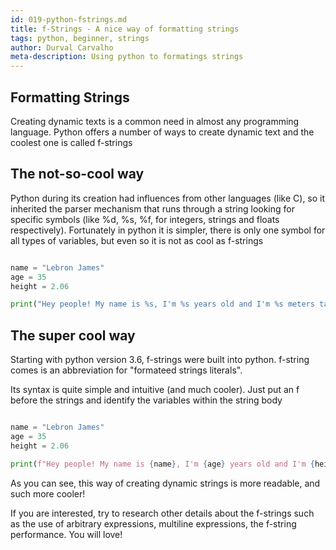 ```yaml
---
id: 019-python-fstrings.md
title: f-Strings - A nice way of formatting strings
tags: python, beginner, strings
author: Durval Carvalho
meta-description: Using python to formatings strings
---
```


## Formatting Strings

Creating dynamic texts is a common need in almost any programming language. Python offers a number of ways to create dynamic text and the coolest one is called f-strings

## The not-so-cool way

Python during its creation had influences from other languages (like C), so it inherited the parser mechanism that runs through a string looking for specific symbols (like %d, %s, %f, for integers, strings and floats respectively).
Fortunately in python it is simpler, there is only one symbol for all types of variables, but even so it is not as cool as f-strings

```python

name = "Lebron James"
age = 35
height = 2.06

print("Hey people! My name is %s, I'm %s years old and I'm %s meters tall" % (name, age, height))
```

## The super cool way

Starting with python version 3.6, f-strings were built into python. f-string comes is an abbreviation for "formateed strings literals".

Its syntax is quite simple and intuitive (and much cooler). Just put an f before the strings and identify the variables within the string body

```python

name = "Lebron James"
age = 35
height = 2.06

print(f"Hey people! My name is {name}, I'm {age} years old and I'm {height} meters tall")
```

As you can see, this way of creating dynamic strings is more readable, and such more cooler!

If you are interested, try to research other details about the f-strings such as the use of arbitrary expressions, multiline expressions, the f-string performance. You will love!
